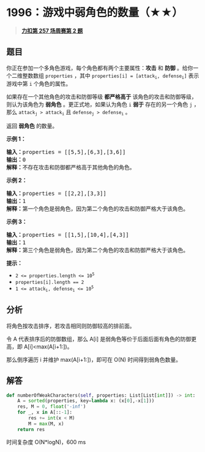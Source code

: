 # 1996：游戏中弱角色的数量（★★）


> <u>**[力扣第 257 场周赛第 2 题](https://leetcode.cn/problems/the-number-of-weak-characters-in-the-game/)**</u>

## 题目

<p>你正在参加一个多角色游戏，每个角色都有两个主要属性：<strong>攻击</strong> 和 <strong>防御</strong> 。给你一个二维整数数组 <code>properties</code> ，其中 <code>properties[i] = [attack<sub>i</sub>, defense<sub>i</sub>]</code> 表示游戏中第 <code>i</code> 个角色的属性。</p>

<p>如果存在一个其他角色的攻击和防御等级 <strong>都严格高于</strong> 该角色的攻击和防御等级，则认为该角色为 <strong>弱角色</strong> 。更正式地，如果认为角色 <code>i</code> <strong>弱于</strong> 存在的另一个角色 <code>j</code> ，那么 <code>attack<sub>j</sub> &gt; attack<sub>i</sub></code> 且 <code>defense<sub>j</sub> &gt; defense<sub>i</sub></code> 。</p>

<p>返回 <strong>弱角色</strong> 的数量。</p>



<p><strong>示例 1：</strong></p>

<pre>
<strong>输入：</strong>properties = [[5,5],[6,3],[3,6]]
<strong>输出：</strong>0
<strong>解释：</strong>不存在攻击和防御都严格高于其他角色的角色。
</pre>

<p><strong>示例 2：</strong></p>

<pre>
<strong>输入：</strong>properties = [[2,2],[3,3]]
<strong>输出：</strong>1
<strong>解释：</strong>第一个角色是弱角色，因为第二个角色的攻击和防御严格大于该角色。
</pre>

<p><strong>示例 3：</strong></p>

<pre>
<strong>输入：</strong>properties = [[1,5],[10,4],[4,3]]
<strong>输出：</strong>1
<strong>解释：</strong>第三个角色是弱角色，因为第二个角色的攻击和防御严格大于该角色。
</pre>



<p><strong>提示：</strong></p>

<ul>
<li><code>2 &lt;= properties.length &lt;= 10<sup>5</sup></code></li>
<li><code>properties[i].length == 2</code></li>
<li><code>1 &lt;= attack<sub>i</sub>, defense<sub>i</sub> &lt;= 10<sup>5</sup></code></li>
</ul>


## 分析

将角色按攻击排序，若攻击相同则防御较高的排前面。

令 A 代表排序后的防御数组，那么 A[i] 是弱角色等价于后面后面有角色的防御更高，即 A[i]<max(A[i+1:])。

那么倒序遍历 i 并维护 max(A[i+1:])，即可在 O(N) 时间得到弱角色数量。

## 解答

```python
def numberOfWeakCharacters(self, properties: List[List[int]]) -> int:
    A = sorted(properties, key=lambda x: (x[0],-x[1]))
    res, M = 0, float('-inf')
    for _, x in A[::-1]:
        res += int(x < M)
        M = max(M, x)
    return res
```
时间复杂度 O(N*logN)，600 ms

